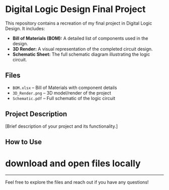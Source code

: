 # Digital Logic Design Final Project

This repository contains a recreation of my final project in Digital Logic Design. It includes:

- **Bill of Materials (BOM):** A detailed list of components used in the design.
- **3D Render:** A visual representation of the completed circuit design.
- **Schematic Sheet:** The full schematic diagram illustrating the logic circuit.

## Files

- `BOM.xlsx` – Bill of Materials with component details  
- `3D_Render.png` – 3D model/render of the project  
- `Schematic.pdf` – Full schematic of the logic circuit

## Project Description

[Brief description of your project and its functionality.]

## How to Use
# download and open files locally

---

Feel free to explore the files and reach out if you have any questions!
